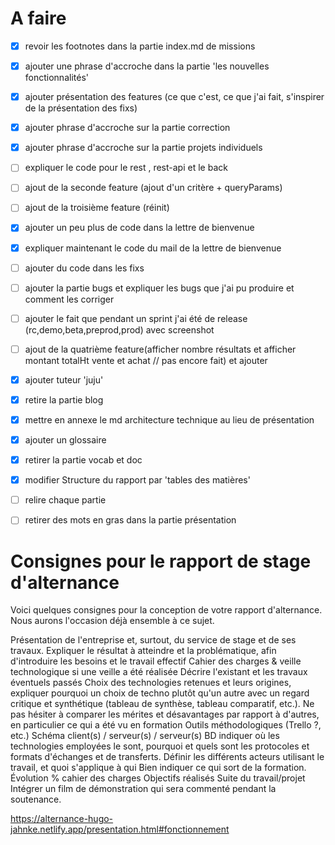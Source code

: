 # A faire

- [x] revoir les footnotes dans la partie index.md de missions
- [x] ajouter une phrase d'accroche dans la partie 'les nouvelles fonctionnalités'
- [x] ajouter présentation des features (ce que c'est, ce que j'ai fait, s'inspirer de la présentation des fixs)
- [x] ajouter phrase d'accroche sur la partie correction
- [x] ajouter phrase d'accroche sur la partie projets individuels
- [ ] expliquer le code pour le rest , rest-api et le back
- [ ] ajout de la seconde feature (ajout d'un critère + queryParams)
- [ ] ajout de la troisième feature (réinit)

- [x] ajouter un peu plus de code dans la lettre de bienvenue
- [x] expliquer maintenant le code du mail de la lettre de bienvenue
- [ ] ajouter du code dans les fixs
- [ ] ajouter la partie bugs et expliquer les bugs que j'ai pu produire et comment les corriger
- [ ] ajouter le fait que pendant un sprint j'ai été de release (rc,demo,beta,preprod,prod) avec screenshot
- [ ] ajout de la quatrième feature(afficher nombre résultats et afficher montant totalHt vente et achat // pas encore fait) et ajouter 

- [x] ajouter tuteur 'juju'
- [x] retire la partie blog
- [x] mettre en annexe le md architecture technique au lieu de présentation
- [x] ajouter un glossaire
- [x] retirer la partie vocab et doc
- [x] modifier Structure du rapport par 'tables des matières'
- [ ] relire chaque partie
- [ ] retirer des mots en gras dans la partie présentation

# Consignes pour le rapport de stage d'alternance

Voici quelques consignes pour la conception de votre rapport d'alternance. Nous aurons l'occasion déjà ensemble à ce sujet.

Présentation de l'entreprise et, surtout, du service de stage et de ses travaux.
Expliquer le résultat à atteindre et la problématique, afin d'introduire les besoins et le travail effectif
Cahier des charges & veille technologique si une veille a été réalisée
Décrire l'existant et les travaux éventuels passés
Choix des technologies retenues et leurs origines, expliquer pourquoi un choix de techno plutôt qu'un autre avec un regard critique et synthétique (tableau de synthèse, tableau comparatif, etc.). Ne pas hésiter à comparer les mérites et désavantages par rapport à d'autres, en particulier ce qui a été vu en formation
Outils méthodologiques (Trello ?, etc.)
Schéma client(s) / serveur(s) / serveur(s) BD indiquer où les technologies employées le sont, pourquoi et quels sont les protocoles et formats d'échanges et de transferts.
Définir les différents acteurs utilisant le travail, et quoi s'applique à qui
Bien indiquer ce qui sort de la formation.
Évolution % cahier des charges
Objectifs réalisés
Suite du travail/projet
Intégrer un film de démonstration qui sera commenté pendant la soutenance.

https://alternance-hugo-jahnke.netlify.app/presentation.html#fonctionnement